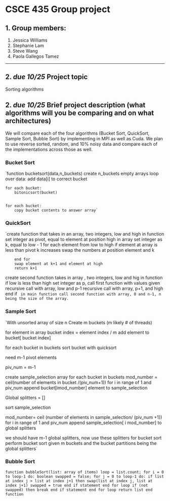 # CSCE 435 Group project

## 1. Group members:
1. Jessica Williams
2. Stephanie Lam
3. Steve Wang
4. Paola Gallegos Tamez

---

## 2. _due 10/25_ Project topic
Sorting algorithms

## 2. _due 10/25_ Brief project description (what algorithms will you be comparing and on what architectures)

We will compare each of the four algorithms (Bucket Sort, QuickSort, Sample Sort, Bubble Sort) by implementing in MPI as well as Cuda. We plan to use reverse sorted, random, and 10% noisy data and compare each of the implementations across those as well.

### Bucket Sort
`function bucketsort(data,n_buckets)
	create n_buckets empty arrays
	loop over data:
		add data[i] to correct bucket

	for each bucket:
		bitonicsort(bucket)


	for each bucket:
		copy bucket contents to answer array`


### QuickSort
`create function that takes in an array, two integers, low and high
	in function
		set integer as pivot, equal to element at position high in array
		set integer as k, equal to low - 1
		for each element from low to high
			if element at array is less than pivot
				k increases
				swap the numbers at position element and k
			
		end for
		swap element at k+1 and element at high
		return k+1

create second function takes in array , two integers, low and hig
	in function
		if low is less than high
			set integer as p, call first function with values given
			recursive call with array, low and p-1
			recursive call with array, p+1, and high
		end if
`
in main function call second function with array, 0 and n-1, n being the size of the array.`


### Sample Sort
`With unsorted array of size n
Create m buckets (m likely # of threads)

for element in array
    bucket index = element index / m
    add element to bucket[ bucket index]

for each bucket in buckets
    sort bucket with quicksort

need m-1 pivot elements

piv_num = m-1

create sample_selection array
for each bucket in buckets
    mod_number = ceil(number of elements in bucket /(piv_num+1))
    for i in range of 1 and piv_num
        append bucket[imod_number] element to sample_selection


Global splitters = []

sort sample_selection

mod_number= ceil (number of elements in sample_selection/ (piv_num +1))
for i in range of 1 and piv_num
    append sample_selection[ i mod_number] to global splitters

we should have m-1 global splitters, now use these splitters for bucket sort
perform bucket sort given m buckets and the bucket partitions being the global splitters`

### Bubble Sort
`function bubbleSort(list: array of items)
	   loop = list.count;
	   for i = 0 to loop-1 do:
	      boolean swapped = false;
	      for j = 0 to loop-1 do:
	         if list at index j > list at index j+1 then
	            swap(list at index j, list at index j+1)
	            swapped = true
	         end if statement
	      end for loop
	      if (not swapped) then
	         break
	      end if statement
	   end for loop
	   return list
	end function`

